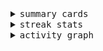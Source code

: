 <details>
  <summary>
    <samp>summary cards</samp>
  </summary>
  <br>

  [![🐋](https://github-profile-summary-cards.vercel.app/api/cards/profile-details?username=kkhys&theme=github_dark)](https://github.com/vn7n24fzkq/github-profile-summary-cards)
  [![🦑](https://github-profile-summary-cards.vercel.app/api/cards/repos-per-language?username=kkhys&theme=github_dark)](https://github.com/vn7n24fzkq/github-profile-summary-cards)
  [![🦭](https://github-profile-summary-cards.vercel.app/api/cards/most-commit-language?username=kkhys&theme=github_dark)](https://github.com/vn7n24fzkq/github-profile-summary-cards)
  [![🦀](https://github-profile-summary-cards.vercel.app/api/cards/stats?username=kkhys&theme=github_dark)](https://github.com/vn7n24fzkq/github-profile-summary-cards)
  [![🦈](https://github-profile-summary-cards.vercel.app/api/cards/productive-time?username=kkhys&theme=github_dark)](https://github.com/vn7n24fzkq/github-profile-summary-cards)
</details>

<details>
  <summary>
    <samp>streak stats</samp>
  </summary>
  <br>

  [![🐠](https://github-readme-streak-stats.herokuapp.com?user=kkhys&theme=dark)](https://git.io/streak-stats)
</details>

<details>
  <summary>
    <samp>activity graph</samp>
  </summary>
  <br>

  [![🐡](https://github-readme-activity-graph.vercel.app/graph?username=kkhys&theme=xcode)](https://github.com/ashutosh00710/github-readme-activity-graph)
</details>

